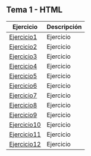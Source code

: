 ## Tema 1 - HTML
Ejercicio | Descripción
----------|------------
[Ejercicio1](/Actividades/Ejercicio1/Ejercicio1.html) | Ejercicio
[Ejercicio2](/tema1/biblioteca.xml) | Ejercicio
[Ejercicio3](/tema1/ejemplo.svg) | Ejercicio
[Ejercicio4](/tema1/pagina.html) | Ejercicio
[Ejercicio5](/tema1/pagina.html) | Ejercicio
[Ejercicio6](/tema1/pagina.html) | Ejercicio
[Ejercicio7](/tema1/pagina.html) | Ejercicio
[Ejercicio8](/tema1/pagina.html) | Ejercicio
[Ejercicio9](/tema1/pagina.html) | Ejercicio
[Ejercicio10](/tema1/pagina.html) | Ejercicio
[Ejercicio11](/tema1/pagina.html) | Ejercicio
[Ejercicio12](/tema1/pagina.html) | Ejercicio
